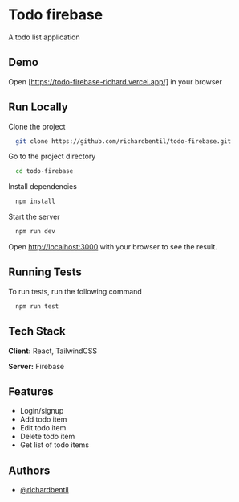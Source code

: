 
# Todo firebase

A todo list application


## Demo

Open [https://todo-firebase-richard.vercel.app/] in your browser


## Run Locally

Clone the project

```bash
  git clone https://github.com/richardbentil/todo-firebase.git
```

Go to the project directory

```bash
  cd todo-firebase
```

Install dependencies

```bash
  npm install
```

Start the server

```bash
  npm run dev
```

Open [http://localhost:3000](http://localhost:3000) with your browser to see the result.

## Running Tests

To run tests, run the following command

```bash
  npm run test
```


## Tech Stack

**Client:** React, TailwindCSS

**Server:** Firebase


## Features

- Login/signup
- Add todo item
- Edit todo item
- Delete todo item
- Get list of todo items


## Authors

- [@richardbentil](https://www.linkedin.com/in/richard-bentil/)

